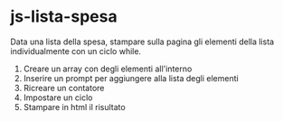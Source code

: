 # js-lista-spesa

Data una lista della spesa, stampare sulla pagina gli elementi della lista individualmente con un ciclo while.

1. Creare un array con degli elementi all'interno
2. Inserire un prompt per aggiungere alla lista degli elementi
3. Ricreare un contatore
4. Impostare un ciclo 
5. Stampare in html il risultato